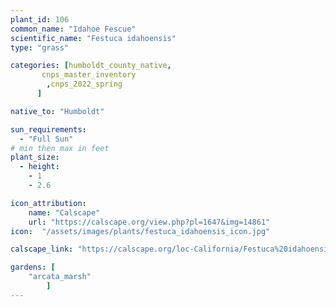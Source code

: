 ```yaml
---
plant_id: 106 
common_name: "Idahoe Fescue"
scientific_name: "Festuca idahoensis"
type: "grass"

categories: [humboldt_county_native,
       cnps_master_inventory
        ,cnps_2022_spring
      ]

native_to: "Humboldt"

sun_requirements:
  - "Full Sun"
# min then max in feet
plant_size:
  - height: 
    - 1
    - 2.6

icon_attribution: 
    name: "Calscape"
    url: "https://calscape.org/view.php?pl=1647&img=14861"
icon:  "/assets/images/plants/festuca_idahoensis_icon.jpg"

calscape_link: "https://calscape.org/loc-California/Festuca%20idahoensis(%20)"

gardens: [ 
    "arcata_marsh"
        ]
---
```


